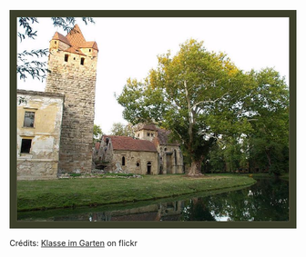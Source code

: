 ![Diego](/images/2022-03-14.jpg)

Crédits: [Klasse im Garten](https://www.flickr.com/people/klasseimgarten/) on flickr